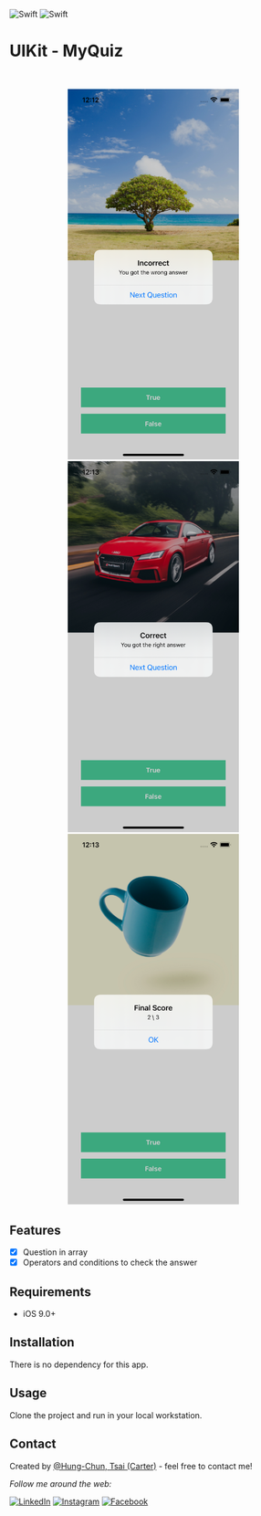 ![Swift](https://img.shields.io/badge/Swift-5.0-brightgreen)
![Swift](https://img.shields.io/badge/iOS-13.0-brightgreen)

# UIKit - MyQuiz
<br />
<p align="center">
  <a>
    <img src="MyQuizApp/Screenshots/01.png" alt="Logo" width="300">
    <img src="MyQuizApp/Screenshots/02.png" alt="Logo" width="300">
    <img src="MyQuizApp/Screenshots/03.png" alt="Logo" width="300">
  </a>
  <p align="center">
  </p>
</p>

## Features

- [x] Question in array
- [x] Operators and conditions to check the answer

## Requirements

- iOS 9.0+

## Installation

There is no dependency for this app.

## Usage 

Clone the project and run in your local workstation.


## Contact
Created by [@Hung-Chun, Tsai (Carter)](linkedin.com/in/hung-chun-carter-tsai-372584175) - feel free to contact me!

<div>

<i>Follow me around the web:</i><br>

<!-- <a target="_blank" href="https://www.linkedin.com/in/hung-chun-carter-tsai-372584175/">🇱​🇮​🇳​🇰​🇪​🇩​🇮​🇳​</a> ●
<a target="_blank" href="https://www.instagram.com/hungchun.tsai/">🇮​🇳​🇸​🇹​🇦​🇬​🇷​🇦​🇲​</a> ●
<a target="_blank" href="https://www.facebook.com/hongjun.cai.5">🇫​🇦​🇨​🇪​🇧​🇴​🇴​🇰​</a> ● -->

<a href="https://www.linkedin.com/in/hung-chun-carter-tsai-372584175/" target="_blank"><img src="https://img.shields.io/badge/LinkedIn-%230077B5.svg?&style=flat-square&logo=linkedin&logoColor=white" alt="LinkedIn"></a>
<a href="https://www.instagram.com/hungchun.tsai/" target="_blank"><img src="https://img.shields.io/badge/Instagram-%23E4405F.svg?&style=flat-square&logo=instagram&logoColor=white" alt="Instagram"></a>
<a href="https://www.facebook.com/hongjun.cai.5" target="_blank"><img src="https://img.shields.io/badge/Facebook-%231877F2.svg?&style=flat-square&logo=facebook&logoColor=white" alt="Facebook"></a>

</div>

